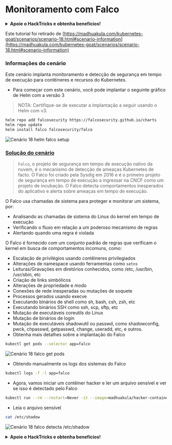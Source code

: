 # Monitoramento com Falco

<details>

<summary><strong>Apoie o HackTricks e obtenha benefícios!</strong></summary>

* Se você deseja ver sua **empresa anunciada no HackTricks** ou se deseja acessar a **última versão do PEASS ou baixar o HackTricks em PDF**, verifique os [**PLANOS DE ASSINATURA**](https://github.com/sponsors/carlospolop)!
* Adquira o [**swag oficial do PEASS & HackTricks**](https://peass.creator-spring.com)
* Descubra [**The PEASS Family**](https://opensea.io/collection/the-peass-family), nossa coleção exclusiva de [**NFTs**](https://opensea.io/collection/the-peass-family)
* **Junte-se ao** 💬 [**grupo do Discord**](https://discord.gg/hRep4RUj7f) ou ao [**grupo do telegram**](https://t.me/peass) ou **siga-me** no **Twitter** 🐦 [**@carlospolopm**](https://twitter.com/carlospolopm).
* **Compartilhe suas técnicas de hacking enviando PRs para os repositórios do** [**HackTricks**](https://github.com/carlospolop/hacktricks) e [**HackTricks Cloud**](https://github.com/carlospolop/hacktricks-cloud) no github.

</details>

Este tutorial foi retirado de [https://madhuakula.com/kubernetes-goat/scenarios/scenario-18.html#scenario-information](https://madhuakula.com/kubernetes-goat/scenarios/scenario-18.html#scenario-information)

### Informações do cenário

Este cenário implanta monitoramento e detecção de segurança em tempo de execução para contêineres e recursos do Kubernetes.

* Para começar com este cenário, você pode implantar o seguinte gráfico de Helm com a versão 3

> NOTA: Certifique-se de executar a implantação a seguir usando o Helm com v3.

```bash
helm repo add falcosecurity https://falcosecurity.github.io/charts
helm repo update
helm install falco falcosecurity/falco
```

![Cenário 18 helm falco setup](https://madhuakula.com/kubernetes-goat/scenarios/images/sc-18-1.png)

### [Solução do cenário](https://madhuakula.com/kubernetes-goat/scenarios/scenario-18.html#scenario-solution)

> `Falco`, o projeto de segurança em tempo de execução nativo da nuvem, é o mecanismo de detecção de ameaças Kubernetes de facto. O Falco foi criado pela Sysdig em 2016 e é o primeiro projeto de segurança em tempo de execução a ingressar na CNCF como um projeto de incubação. O Falco detecta comportamentos inesperados do aplicativo e alerta sobre ameaças em tempo de execução.

O Falco usa chamadas de sistema para proteger e monitorar um sistema, por:

* Analisando as chamadas de sistema do Linux do kernel em tempo de execução
* Verificando o fluxo em relação a um poderoso mecanismo de regras
* Alertando quando uma regra é violada

O Falco é fornecido com um conjunto padrão de regras que verificam o kernel em busca de comportamentos incomuns, como:

* Escalação de privilégios usando contêineres privilegiados
* Alterações de namespace usando ferramentas como `setns`
* Leituras/Gravações em diretórios conhecidos, como /etc, /usr/bin, /usr/sbin, etc
* Criação de links simbólicos
* Alterações de propriedade e modo
* Conexões de rede inesperadas ou mutações de soquete
* Processos gerados usando execve
* Executando binários de shell como sh, bash, csh, zsh, etc
* Executando binários SSH como ssh, scp, sftp, etc
* Mutação de executáveis coreutils do Linux
* Mutação de binários de login
* Mutação de executáveis shadowutil ou passwd, como shadowconfig, pwck, chpasswd, getpasswd, change, useradd, etc, e outros.
* Obtenha mais detalhes sobre a implantação do Falco

```bash
kubectl get pods --selector app=falco
```

![Cenário 18 falco get pods](https://madhuakula.com/kubernetes-goat/scenarios/images/sc-18-2.png)

* Obtendo manualmente os logs dos sistemas do Falco

```bash
kubectl logs -f -l app=falco
```

* Agora, vamos iniciar um contêiner hacker e ler um arquivo sensível e ver se isso é detectado pelo Falco

```bash
kubectl run --rm --restart=Never -it --image=madhuakula/hacker-container -- bash
```

* Leia o arquivo sensível

```bash
cat /etc/shadow
```

![Cenário 18 falco detecta /etc/shadow](https://madhuakula.com/kubernetes-goat/scenarios/images/sc-18-3.png)

<details>

<summary><strong>Apoie o HackTricks e obtenha benefícios!</strong></summary>

* Se você deseja ver sua **empresa anunciada no HackTricks** ou se deseja acessar a **última versão do PEASS ou baixar o HackTricks em PDF**, verifique os [**PLANOS DE ASSINATURA**](https://github.com/sponsors/carlospolop)!
* Adquira o [**swag oficial do PEASS & HackTricks**](https://peass.creator-spring.com)
* Descubra [**The PEASS Family**](https://opensea.io/collection/the-peass-family), nossa coleção exclusiva de [**NFTs**](https://opensea.io/collection/the-peass-family)
* **Junte-se ao** 💬 [**grupo do Discord**](https://discord.gg/hRep4RUj7f) ou ao [**grupo do telegram**](https://t.me/peass) ou **siga-me** no **Twitter** 🐦 [**@carlospolopm**](https://twitter.com/carlospolopm).
* **Compartilhe suas técnicas de hacking enviando PRs para os repositórios do** [**HackTricks**](https://github.com/carlospolop/hacktricks) e [**HackTricks Cloud**](https://github.com/carlospolop/hacktricks-cloud) no github.

</details>